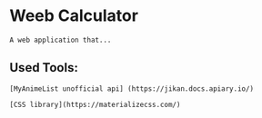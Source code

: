 # Weeb Calculator
```
A web application that...
```

## Used Tools:
```
[MyAnimeList unofficial api] (https://jikan.docs.apiary.io/)

[CSS library](https://materializecss.com/)
```




